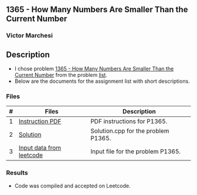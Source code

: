 ## 1365 - How Many Numbers Are Smaller Than the Current Number
### Victor Marchesi

## Description

- I chose problem [1365 - How Many Numbers Are Smaller Than the Current Number](https://leetcode.com/problems/how-many-numbers-are-smaller-than-the-current-number/description/) from the problem [list](https://github.com/rugbyprof/4883-Programming_Techniques/tree/master/Assignments/05-A05).
- Below are the documents for the assignment list with short descriptions.

### Files

|   #   | Files    | Description                      |
| :---: | -------- | -------------------------------- |
|  1  | [Instruction PDF](./P1365.pdf) | PDF instructions for P1365. |
|  2  | [Solution](./solution.cpp) | Solution.cpp for the problem P1365. |
|  3  | [Input data from leetcode](./input.txt) | Input file for the problem P1365. |

### Results

- Code was compiled and accepted on Leetcode.